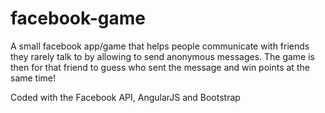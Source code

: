 # facebook-game

A small facebook app/game that helps people communicate with friends they rarely talk to by allowing to send anonymous messages.
The game is then for that friend to guess who sent the message and win points at the same time!

Coded with the Facebook API, AngularJS and Bootstrap
